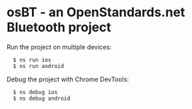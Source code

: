 # osBT - an OpenStandards.net Bluetooth project

Run the project on multiple devices:

```
  $ ns run ios
  $ ns run android
```

Debug the project with Chrome DevTools:

```
  $ ns debug ios
  $ ns debug android
```

